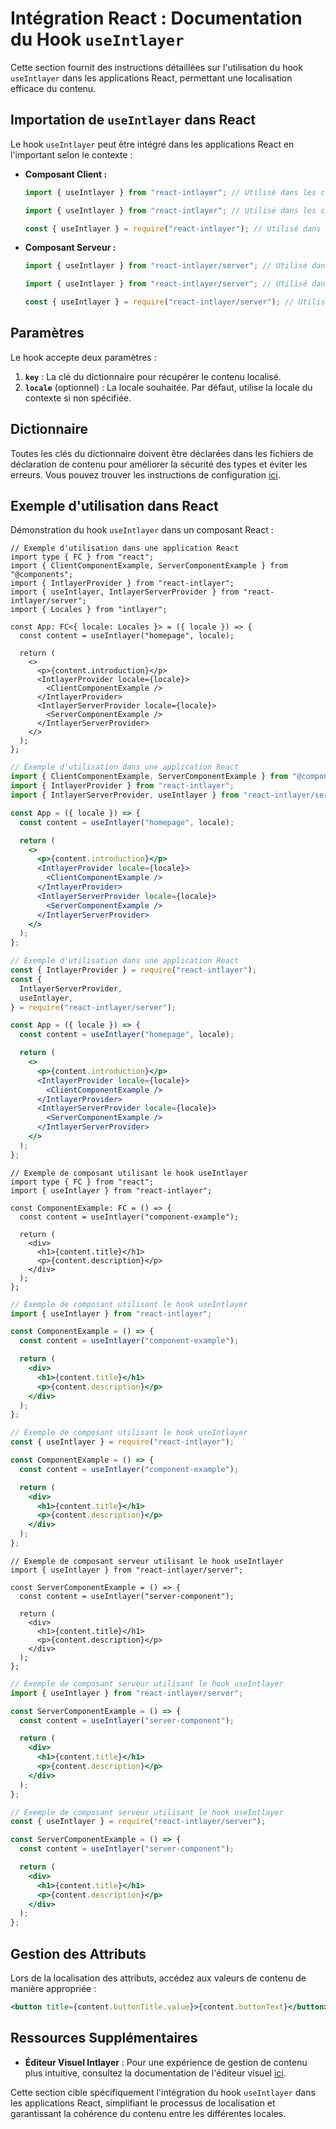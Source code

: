 # Intégration React : Documentation du Hook `useIntlayer`

Cette section fournit des instructions détaillées sur l'utilisation du hook `useIntlayer` dans les applications React, permettant une localisation efficace du contenu.

## Importation de `useIntlayer` dans React

Le hook `useIntlayer` peut être intégré dans les applications React en l'important selon le contexte :

- **Composant Client :**

  ```typescript codeFormat="typescript"
  import { useIntlayer } from "react-intlayer"; // Utilisé dans les composants React côté client
  ```

  ```javascript codeFormat="esm"
  import { useIntlayer } from "react-intlayer"; // Utilisé dans les composants React côté client
  ```

  ```javascript codeFormat="commonjs"
  const { useIntlayer } = require("react-intlayer"); // Utilisé dans les composants React côté client
  ```

- **Composant Serveur :**

  ```typescript codeFormat="commonjs"
  import { useIntlayer } from "react-intlayer/server"; // Utilisé dans les composants React côté serveur
  ```

  ```javascript codeFormat="esm"
  import { useIntlayer } from "react-intlayer/server"; // Utilisé dans les composants React côté serveur
  ```

  ```javascript codeFormat="commonjs"
  const { useIntlayer } = require("react-intlayer/server"); // Utilisé dans les composants React côté serveur
  ```

## Paramètres

Le hook accepte deux paramètres :

1. **`key`** : La clé du dictionnaire pour récupérer le contenu localisé.
2. **`locale`** (optionnel) : La locale souhaitée. Par défaut, utilise la locale du contexte si non spécifiée.

## Dictionnaire

Toutes les clés du dictionnaire doivent être déclarées dans les fichiers de déclaration de contenu pour améliorer la sécurité des types et éviter les erreurs. Vous pouvez trouver les instructions de configuration [ici](https://github.com/aymericzip/intlayer/blob/main/docs/fr/dictionary/get_started.md).

## Exemple d'utilisation dans React

Démonstration du hook `useIntlayer` dans un composant React :

```tsx fileName="src/app.tsx" codeFormat="typescript"
// Exemple d'utilisation dans une application React
import type { FC } from "react";
import { ClientComponentExample, ServerComponentExample } from "@components";
import { IntlayerProvider } from "react-intlayer";
import { useIntlayer, IntlayerServerProvider } from "react-intlayer/server";
import { Locales } from "intlayer";

const App: FC<{ locale: Locales }> = ({ locale }) => {
  const content = useIntlayer("homepage", locale);

  return (
    <>
      <p>{content.introduction}</p>
      <IntlayerProvider locale={locale}>
        <ClientComponentExample />
      </IntlayerProvider>
      <IntlayerServerProvider locale={locale}>
        <ServerComponentExample />
      </IntlayerServerProvider>
    </>
  );
};
```

```jsx fileName="src/app.mjx" codeFormat="esm"
// Exemple d'utilisation dans une application React
import { ClientComponentExample, ServerComponentExample } from "@components";
import { IntlayerProvider } from "react-intlayer";
import { IntlayerServerProvider, useIntlayer } from "react-intlayer/server";

const App = ({ locale }) => {
  const content = useIntlayer("homepage", locale);

  return (
    <>
      <p>{content.introduction}</p>
      <IntlayerProvider locale={locale}>
        <ClientComponentExample />
      </IntlayerProvider>
      <IntlayerServerProvider locale={locale}>
        <ServerComponentExample />
      </IntlayerServerProvider>
    </>
  );
};
```

```jsx fileName="src/app.csx" codeFormat="commonjs"
// Exemple d'utilisation dans une application React
const { IntlayerProvider } = require("react-intlayer");
const {
  IntlayerServerProvider,
  useIntlayer,
} = require("react-intlayer/server");

const App = ({ locale }) => {
  const content = useIntlayer("homepage", locale);

  return (
    <>
      <p>{content.introduction}</p>
      <IntlayerProvider locale={locale}>
        <ClientComponentExample />
      </IntlayerProvider>
      <IntlayerServerProvider locale={locale}>
        <ServerComponentExample />
      </IntlayerServerProvider>
    </>
  );
};
```

```tsx fileName="src/components/ComponentExample.tsx" codeFormat="typescript"
// Exemple de composant utilisant le hook useIntlayer
import type { FC } from "react";
import { useIntlayer } from "react-intlayer";

const ComponentExample: FC = () => {
  const content = useIntlayer("component-example");

  return (
    <div>
      <h1>{content.title}</h1>
      <p>{content.description}</p>
    </div>
  );
};
```

```jsx fileName="src/components/ComponentExample.mjx" codeFormat="esm"
// Exemple de composant utilisant le hook useIntlayer
import { useIntlayer } from "react-intlayer";

const ComponentExample = () => {
  const content = useIntlayer("component-example");

  return (
    <div>
      <h1>{content.title}</h1>
      <p>{content.description}</p>
    </div>
  );
};
```

```jsx fileName="src/components/ComponentExample.csx" codeFormat="commonjs"
// Exemple de composant utilisant le hook useIntlayer
const { useIntlayer } = require("react-intlayer");

const ComponentExample = () => {
  const content = useIntlayer("component-example");

  return (
    <div>
      <h1>{content.title}</h1>
      <p>{content.description}</p>
    </div>
  );
};
```

```tsx fileName="src/components/ServerComponentExample.tsx" codeFormat="typescript"
// Exemple de composant serveur utilisant le hook useIntlayer
import { useIntlayer } from "react-intlayer/server";

const ServerComponentExample = () => {
  const content = useIntlayer("server-component");

  return (
    <div>
      <h1>{content.title}</h1>
      <p>{content.description}</p>
    </div>
  );
};
```

```jsx fileName="src/components/ServerComponentExample.mjx" codeFormat="esm"
// Exemple de composant serveur utilisant le hook useIntlayer
import { useIntlayer } from "react-intlayer/server";

const ServerComponentExample = () => {
  const content = useIntlayer("server-component");

  return (
    <div>
      <h1>{content.title}</h1>
      <p>{content.description}</p>
    </div>
  );
};
```

```jsx fileName="src/components/ServerComponentExample.csx" codeFormat="commonjs"
// Exemple de composant serveur utilisant le hook useIntlayer
const { useIntlayer } = require("react-intlayer/server");

const ServerComponentExample = () => {
  const content = useIntlayer("server-component");

  return (
    <div>
      <h1>{content.title}</h1>
      <p>{content.description}</p>
    </div>
  );
};
```

## Gestion des Attributs

Lors de la localisation des attributs, accédez aux valeurs de contenu de manière appropriée :

```jsx
<button title={content.buttonTitle.value}>{content.buttonText}</button>
```

## Ressources Supplémentaires

- **Éditeur Visuel Intlayer** : Pour une expérience de gestion de contenu plus intuitive, consultez la documentation de l'éditeur visuel [ici](https://github.com/aymericzip/intlayer/blob/main/docs/fr/intlayer_visual_editor.md).

Cette section cible spécifiquement l'intégration du hook `useIntlayer` dans les applications React, simplifiant le processus de localisation et garantissant la cohérence du contenu entre les différentes locales.
